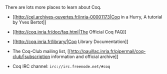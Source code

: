 There are lots more places to learn about Coq.

 * [[http://cel.archives-ouvertes.fr/inria-00001173|Coq in a Hurry, A tutorial by Yves Bertot]]

 * [[http://coq.inria.fr/doc/faq.html|The Official Coq FAQ]]

 * [[http://coq.inria.fr/library/|Coq Library Documentation]]

 * The Coq-Club mailing list, [[http://pauillac.inria.fr/pipermail/coq-club/|subscription information and official archive]]

 * Coq IRC channel: `irc://irc.freenode.net/#coq`
